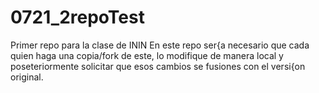 # 0721_2repoTest
Primer repo para la clase de ININ
En este repo ser{a necesario que cada quien haga una copia/fork de este, lo modifique de manera local y poseteriormente solicitar que esos cambios se fusiones con el versi{on original. 
